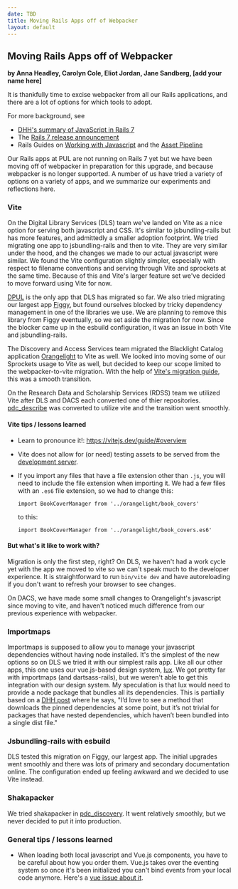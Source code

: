 ```yaml
---
date: TBD
title: Moving Rails Apps off of Webpacker
layout: default
---
```


## Moving Rails Apps off of Webpacker
**by Anna Headley, Carolyn Cole, Eliot Jordan, Jane Sandberg, [add your name here]**

It is thankfully time to excise webpacker from all our Rails applications, and there are a lot of options for which tools to adopt.

For more background, see
* [DHH's summary of JavaScript in Rails 7](https://world.hey.com/dhh/rails-7-will-have-three-great-answers-to-javascript-in-2021-8d68191b)
* The [Rails 7 release announcement](https://rubyonrails.org/2021/12/15/Rails-7-fulfilling-a-vision)
* Rails Guides on [Working with Javascript](https://guides.rubyonrails.org/working_with_javascript_in_rails.html) and the [Asset Pipeline](https://guides.rubyonrails.org/asset_pipeline.html)

Our Rails apps at PUL are not running on Rails 7 yet but we have been moving off
of webpacker in preparation for this upgrade, and because webpacker is no longer
supported. A number of us have tried a variety of options on a variety of apps,
and we summarize our experiments and reflections here.

### Vite

On the Digital Library Services (DLS) team we've landed on Vite as a nice option
for serving both javascript and CSS. It's similar to jsbundling-rails but has
more features, and admittedly a smaller adoption footprint. We tried migrating one app to
jsbundling-rails and then to vite. They are very similar under the hood, and the
changes we made to our actual javascript were similar. We found the Vite
configuration slightly simpler, especially with respect to filename conventions
and serving through Vite and sprockets at the same time. Because of this
and Vite's larger feature set we've decided to move forward using Vite for now.

[DPUL](https://github.com/pulibrary/dpul/pull/1380) is the only app that DLS has migrated so far. We also tried migrating our largest app [Figgy](https://github.com/pulibrary/figgy), but found ourselves blocked by tricky dependency management in one of the libraries we use. We are planning to remove this library from Figgy eventually, so we set aside the migration for now. Since the blocker came up in the esbuild configuration, it was an issue in both Vite and jsbundling-rails.

The Discovery and Access Services team migrated the Blacklight Catalog application [Orangelight](https://github.com/pulibrary/orangelight/pull/3164) to Vite as well.
We looked into moving some of our Sprockets usage to Vite as well, but decided to keep our scope limited to the webpacker-to-vite migration.
With the help of [Vite's migration guide](https://vite-ruby.netlify.app/guide/migration.html#webpacker-%F0%9F%93%A6), this was a smooth transition.

On the Research Data and Scholarship Services (RDSS) team we utilized Vite after DLS and DACS each converted one of thier repositories. [pdc_describe](https://github.com/pulibrary/pdc_describe/pull/397/files) was converted to utilize vite and the transition went smoothly.

#### Vite tips / lessons learned

- Learn to pronounce it!: https://vitejs.dev/guide/#overview
- Vite does not allow for (or need) testing assets to be served from the [development server](https://github.com/pulibrary/pdc_describe/pull/403).
- If you import any files that have a file extension other than `.js`, you will need to include
the file extension when importing it.  We had a few files with an `.es6` file extension, so we
had to change this:

      import BookCoverManager from '../orangelight/book_covers'

    to this:

      import BookCoverManager from '../orangelight/book_covers.es6'

#### But what's it like to work with?

Migration is only the first step, right? On DLS, we haven't had a work cycle yet
with the app we moved to vite so we can't speak much to the developer
experience. It is straightforward to run `bin/vite dev` and have autoreloading
if you don't want to refresh your browser to see changes.

On DACS, we have made some small changes to Orangelight's javascript since moving to vite,
and haven't noticed much difference from our previous experience with webpacker.

### Importmaps

Importmaps is supposed to allow you to manage your javascript dependencies
without having node installed. It's the simplest of the new options so on DLS we
tried it with our simplest rails app. Like all our other apps, this one uses our
vue.js-based design system, [lux](https://github.com/pulibrary/lux). We got
pretty far with importmaps (and dartsass-rails), but we weren't able to get this
integration with our design system. My speculation is that lux would need to
provide a node package that bundles all its dependencies. This is partially
based on a [DHH
post](https://discuss.rubyonrails.org/t/rails-es6-based-replacement-for-webpacker/78656/7)
where he says, "I’d love to see a method that downloads the pinned dependencies
at some point, but it’s not trivial for packages that have nested dependencies,
which haven’t been bundled into a single dist file."

### Jsbundling-rails with esbuild

DLS tested this migration on Figgy, our largest app. The initial upgrades went smoothly and there was lots of primary and secondary documentation online. The configuration ended up feeling awkward and we decided to use Vite instead.

### Shakapacker

We tried shakapacker in [pdc_discovery](https://github.com/pulibrary/pdc_discovery/pull/307).  It went relatively smoothly, but we never decided to put it into production.

### General tips / lessons learned

- When loading both local javascript and Vue.js components, you have to be careful
  about how you order them. Vue.js takes over the eventing system so once it's
  been initialized you can't bind events from your local code anymore. Here's a
  [vue issue about it](https://github.com/vuejs/vue/issues/3587).
